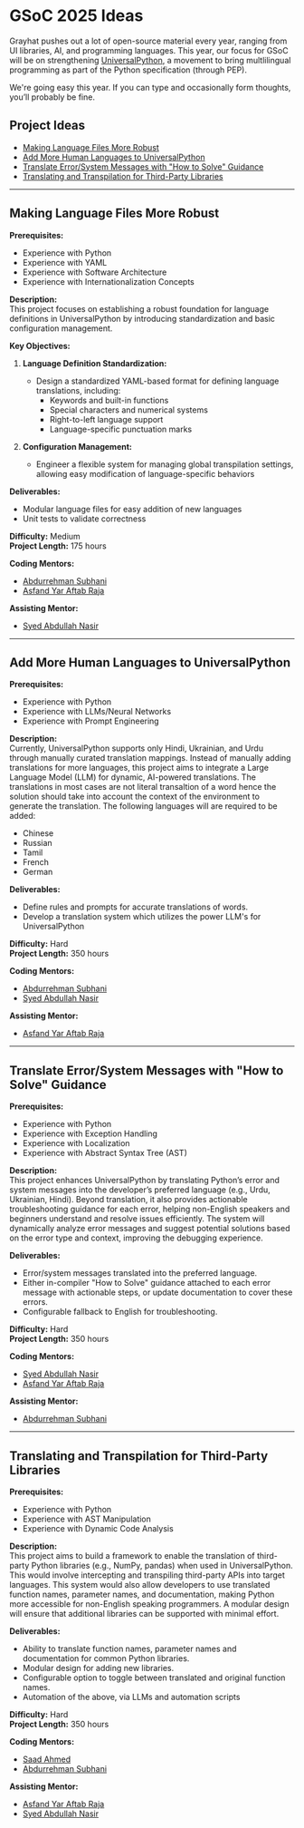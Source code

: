 # GSoC 2025 Ideas

Grayhat pushes out a lot of open-source material every year, ranging from UI libraries, AI, and programming languages.
This year, our focus for GSoC will be on strengthening [UniversalPython](https://github.com/UniversalPython), a movement to bring multlilingual programming as part of the Python specification (through PEP).

We're going easy this year. If you can type and occasionally form thoughts, you’ll probably be fine.

## Project Ideas

* [Making Language Files More Robust](#making-language-files-more-robust)
* [Add More Human Languages to UniversalPython](#add-more-human-languages-to-universalpython)
* [Translate Error/System Messages with "How to Solve" Guidance](#translate-errorsystem-messages-with-how-to-solve-guidance)
* [Translating and Transpilation for Third-Party Libraries](#translating-and-transpilation-for-third-party-libraries)

---

## Making Language Files More Robust  

**Prerequisites:**  
- Experience with Python  
- Experience with YAML  
- Experience with Software Architecture  
- Experience with Internationalization Concepts  

**Description:**  
This project focuses on establishing a robust foundation for language definitions in UniversalPython by introducing standardization and basic configuration management.

**Key Objectives:**  

1. **Language Definition Standardization:**  
   - Design a standardized YAML-based format for defining language translations, including:
     - Keywords and built-in functions  
     - Special characters and numerical systems  
     - Right-to-left language support  
     - Language-specific punctuation marks  

2. **Configuration Management:**  
   - Engineer a flexible system for managing global transpilation settings, allowing easy modification of language-specific behaviors  

**Deliverables:**  
- Modular language files for easy addition of new languages  
- Unit tests to validate correctness  

**Difficulty:** Medium  
**Project Length:** 175 hours  

**Coding Mentors:**  
- [Abdurrehman Subhani](https://github.com/AbdurrehmanSubhani)  
- [Asfand Yar Aftab Raja](https://github.com/asfand687)  

**Assisting Mentor:**  
- [Syed Abdullah Nasir](https://github.com/NasirAbdullahSyed)  

---

## Add More Human Languages to UniversalPython  

**Prerequisites:**  
- Experience with Python  
- Experience with LLMs/Neural Networks  
- Experience with Prompt Engineering  

**Description:**  
Currently, UniversalPython supports only Hindi, Ukrainian, and Urdu through manually curated translation mappings. Instead of manually adding translations for more languages, this project aims to integrate a Large Language Model (LLM) for dynamic, AI-powered translations. The translations in most cases are not literal transaltion of a word hence the solution should take into account the context of the environment to generate the translation. The following languages will are required to be added:
- Chinese
- Russian
- Tamil
- French
- German

**Deliverables:**  
- Define rules and prompts for accurate translations of words.
- Develop a translation system which utilizes the power LLM's for UniversalPython 

**Difficulty:** Hard  
**Project Length:** 350 hours  

**Coding Mentors:**  
- [Abdurrehman Subhani](https://github.com/AbdurrehmanSubhani)  
- [Syed Abdullah Nasir](https://github.com/NasirAbdullahSyed)  

**Assisting Mentor:**  
- [Asfand Yar Aftab Raja](https://github.com/asfand687)  

---

## Translate Error/System Messages with "How to Solve" Guidance  

**Prerequisites:**  
- Experience with Python  
- Experience with Exception Handling  
- Experience with Localization  
- Experience with Abstract Syntax Tree (AST)  

**Description:**  
This project enhances UniversalPython by translating Python’s error and system messages into the developer’s preferred language (e.g., Urdu, Ukrainian, Hindi). Beyond translation, it also provides actionable troubleshooting guidance for each error, helping non-English speakers and beginners understand and resolve issues efficiently.
The system will dynamically analyze error messages and suggest potential solutions based on the error type and context, improving the debugging experience.

**Deliverables:**
- Error/system messages translated into the preferred language.
- Either in-compiler "How to Solve" guidance attached to each error message with actionable steps, or update documentation to cover these errors.
- Configurable fallback to English for troubleshooting.

**Difficulty:** Hard  
**Project Length:** 350 hours  

**Coding Mentors:**  
- [Syed Abdullah Nasir](https://github.com/NasirAbdullahSyed)  
- [Asfand Yar Aftab Raja](https://github.com/asfand687)  

**Assisting Mentor:**  
- [Abdurrehman Subhani](https://github.com/AbdurrehmanSubhani)  

---

## Translating and Transpilation for Third-Party Libraries  

**Prerequisites:**  
- Experience with Python  
- Experience with AST Manipulation  
- Experience with Dynamic Code Analysis  

**Description:**  
This project aims to build a framework to enable the translation of third-party Python libraries (e.g., NumPy, pandas) when used in UniversalPython. This would involve intercepting and transpiling third-party APIs into target languages. 
This system would also allow developers to use translated function names, parameter names, and documentation, making Python more accessible for non-English speaking programmers. A modular design will ensure that additional libraries can be supported with minimal effort. 

**Deliverables:**  
- Ability to translate function names, parameter names and documentation for common Python libraries.
- Modular design for adding new libraries.
- Configurable option to toggle between translated and original function names.
- Automation of the above, via LLMs and automation scripts
 
**Difficulty:** Hard  
**Project Length:** 350 hours  

**Coding Mentors:**  
- [Saad Ahmed](https://github.com/SaadBazaz)
- [Abdurrehman Subhani](https://github.com/AbdurrehmanSubhani)  

**Assisting Mentor:**  
- [Asfand Yar Aftab Raja](https://github.com/asfand687)  
- [Syed Abdullah Nasir](https://github.com/NasirAbdullahSyed)
